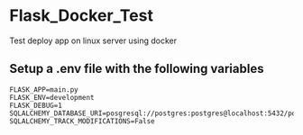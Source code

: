 # Flask_Docker_Test
Test deploy app on linux server using docker

## Setup a .env file with the following variables
```
FLASK_APP=main.py
FLASK_ENV=development
FLASK_DEBUG=1
SQLALCHEMY_DATABASE_URI=posgresql://postgres:postgres@localhost:5432/postgres
SQLALCHEMY_TRACK_MODIFICATIONS=False

```
